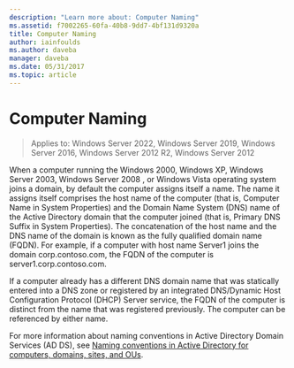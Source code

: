 ```yaml
---
description: "Learn more about: Computer Naming"
ms.assetid: f7002265-60fa-40b8-9dd7-4bf131d9320a
title: Computer Naming
author: iainfoulds
ms.author: daveba
manager: daveba
ms.date: 05/31/2017
ms.topic: article
---
```


# Computer Naming

>Applies to: Windows Server 2022, Windows Server 2019, Windows Server 2016, Windows Server 2012 R2, Windows Server 2012

When a computer running the Windows 2000, Windows XP, Windows Server 2003,  Windows Server 2008 , or Windows Vista operating system joins a domain, by default the computer assigns itself a name. The name it assigns itself comprises the host name of the computer (that is, Computer Name in System Properties) and the Domain Name System (DNS) name of the Active Directory domain that the computer joined (that is, Primary DNS Suffix in System Properties). The concatenation of the host name and the DNS name of the domain is known as the fully qualified domain name (FQDN). For example, if a computer with host name Server1 joins the domain corp.contoso.com, the FQDN of the computer is server1.corp.contoso.com.

If a computer already has a different DNS domain name that was statically entered into a DNS zone or registered by an integrated DNS/Dynamic Host Configuration Protocol (DHCP) Server service, the FQDN of the computer is distinct from the name that was registered previously. The computer can be referenced by either name.

For more information about naming conventions in Active Directory Domain Services (AD DS), see [Naming conventions in Active Directory for computers, domains, sites, and OUs](https://support.microsoft.com/help/909264/).
